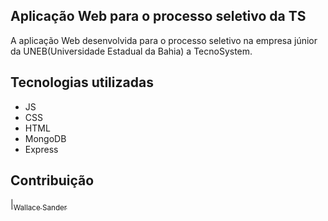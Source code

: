 <h2 > Aplicação Web para o processo seletivo da TS </h2> 
A aplicação Web desenvolvida para o processo seletivo na empresa júnior da UNEB(Universidade Estadual da Bahia) a TecnoSystem.



<h2> Tecnologias utilizadas </h2> 

<ul>
  <li>JS</li>
  <li>CSS</li>
  <li> HTML</li>
  <li> MongoDB</li>
  <li>Express</li>
</ul>

<h2 >Contribuição </h2> 


|[<sub>Wallace Sander</sub>]([https://github.com/1Sander])
